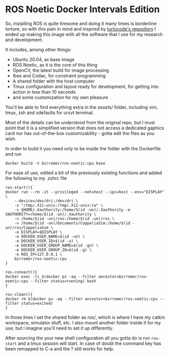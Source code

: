 # ROS Noetic Docker Intervals Edition

So, installing ROS is quite tiresome and doing it many times is borderline torture, so with this pain in mind and inspired by [turlucode's repository](https://github.com/turlucode/ros-docker-gui) I ended up making this image with all the software that I use for my research and development.

It includes, among other things:
  - Ubuntu 20.04, as base image
  - ROS Noetic, as it is the core of this thing
  - OpenCV, the latest build for image processing
  - Ibex and Codac, for constraint programming
  - A shared folder with the host computer
  - Tmux configuration and layout ready for development, for getting into action in less than 10 seconds
  - and some customization for my own pleasure

You'll be able to find everything extra in the *assets/* folder, including vim, tmux, zsh and xdefaults for urxvt terminal.

Most of the details can be understood from the original repo, but I must point that it is a simplified version that does not access a dedicated gaphics card nor has out-of-the-box customizability - gotta edit the files as you wish.

In order to build it you need only to be inside the folder with the Dockerfile and run
````
docker build -t birromer/ros-noetic:cpu base
````

For ease of use, edited a bit of the previously existing functions and added the following to my .zshrc file
````
ros-start(){
docker run --rm -it --privileged --net=host --ipc=host --env="DISPLAY" \
    --device=/dev/dri:/dev/dri \
    -v "/tmp/.X11-unix:/tmp/.X11-unix:rw" \
    -v $HOME/.Xauthority:/home/$(id -un)/.Xauthority -e XAUTHORITY=/home/$(id -un)/.Xauthority \
    -v /home/$(id -un)/ros:/home/$(id -un)/ros \
    -v /home/$(id -un)/Documents/CoppeliaSim:/home/$(id -un)/ros/CoppeliaSim \
    -e DISPLAY=$DISPLAY \
    -e DOCKER_USER_NAME=$(id -un) \
    -e DOCKER_USER_ID=$(id -u) \
    -e DOCKER_USER_GROUP_NAME=$(id -gn) \
    -e DOCKER_USER_GROUP_ID=$(id -g) \
    -e ROS_IP=127.0.0.1 \
    birromer/ros-noetic:cpu
}

ros-connect(){
docker exec -ti $(docker ps -aq --filter ancestor=birromer/ros-noetic:cpu --filter status=running) bash
}

ros-clean(){
docker rm $(docker ps -aq --filter ancestor=birromer/ros-noetic:cpu --filter status=exited)
}
````

In those lines I set the shared folder as *ros/*, which is where I have my catkin workspace, simulator stuff, etc. I also mount another folder inside it for my use, but I imagine you'll need to set it up differently.

After sourcing the your new shell configuration all you gotta do is run `ros-start` and a tmux session will start.
In case of doubt the command key has been remapped to C-a and the ? still works for help.
